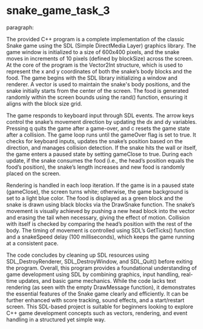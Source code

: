 # snake_game_task_3

paragraph:

The provided C++ program is a complete implementation of the classic Snake game using the SDL (Simple DirectMedia Layer) graphics library. The game window is initialized to a size of 600x400 pixels, and the snake moves in increments of 10 pixels (defined by blockSize) across the screen. At the core of the program is the Vector2Int structure, which is used to represent the x and y coordinates of both the snake’s body blocks and the food. The game begins with the SDL library initializing a window and renderer. A vector is used to maintain the snake's body positions, and the snake initially starts from the center of the screen. The food is generated randomly within the screen bounds using the rand() function, ensuring it aligns with the block size grid.

The game responds to keyboard input through SDL events. The arrow keys control the snake’s movement direction by updating the dx and dy variables. Pressing q quits the game after a game-over, and c resets the game state after a collision. The game loop runs until the gameOver flag is set to true. It checks for keyboard inputs, updates the snake’s position based on the direction, and manages collision detection. If the snake hits the wall or itself, the game enters a paused state by setting gameClose to true. During each update, if the snake consumes the food (i.e., the head’s position equals the food’s position), the snake’s length increases and new food is randomly placed on the screen.

Rendering is handled in each loop iteration. If the game is in a paused state (gameClose), the screen turns white; otherwise, the game background is set to a light blue color. The food is displayed as a green block and the snake is drawn using black blocks via the DrawSnake function. The snake’s movement is visually achieved by pushing a new head block into the vector and erasing the tail when necessary, giving the effect of motion. Collision with itself is checked by comparing the head’s position with the rest of the body. The timing of movement is controlled using SDL’s GetTicks() function and a snakeSpeed delay (100 milliseconds), which keeps the game running at a consistent pace.

The code concludes by cleaning up SDL resources using SDL_DestroyRenderer, SDL_DestroyWindow, and SDL_Quit() before exiting the program. Overall, this program provides a foundational understanding of game development using SDL by combining graphics, input handling, real-time updates, and basic game mechanics. While the code lacks text rendering (as seen with the empty DrawMessage function), it demonstrates the essential features of the Snake game clearly and efficiently. It can be further enhanced with score tracking, sound effects, and a start/restart screen. This SDL-based project is suitable for beginners looking to explore C++ game development concepts such as vectors, rendering, and event handling in a structured yet simple way.
